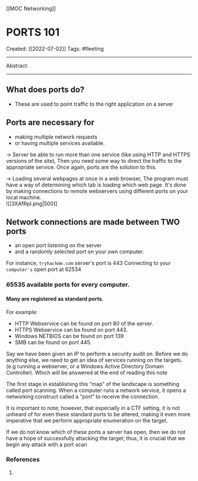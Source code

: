 [[MOC Networking]]

# PORTS 101
Created:  [[2022-07-02]]
Tags: #fleeting 

---
Abstract:


---
## What does ports do?
- These are used to point traffic to the right application on a server




## Ports are necessary for 
- making multiple network requests
- or having multiple services available. 


-> Server be able to run more than one service 
(like using HTTP and HTTPS versions of the site), 
Then you need some way to direct the traffic to the appropriate service. Once again, ports are the solution to this. 

-> Loading several webpages at once in a web browser, 
The program must have a way of determining which tab is loading which web page. It's done by making connections to remote webservers using different ports on your local machine.  
![[3XAfRpI.png|500]]
## Network connections are made between TWO ports 
- an open port listening on the server  
- and a randomly selected port on your own computer. 

For instance, 
`tryhackme.com` server's port is 443 
Connecting to your `computer's` open port at 62534






### 65535 available ports for every computer.
#### Many are registered as standard ports.  
For example:
- HTTP Webservice can be found on port 80 of the server. 
- HTTPS Webservice can be found on port 443. 
- Windows NETBIOS can be found on port 139  
- SMB can be found on port 445. 




Say we have been given an IP to perform a security audit on. Before we do anything else, we need to get an idea of services running on the targets. (e.g running a webserver, or a Windows Active Directory Domain Controller). Which will be answered at the end of reading this note

The first stage in establishing this “map” of the landscape is something called port scanning. When a computer runs a network service, it opens a networking construct called a “port” to receive the connection.


It is important to note; however, that especially in a CTF setting, it is not unheard of for even these standard ports to be altered, making it even more imperative that we perform appropriate enumeration on the target.

If we do not know which of these ports a server has open, then we do not have a hope of successfully attacking the target; thus, it is crucial that we begin any attack with a port scan







### References
1. 